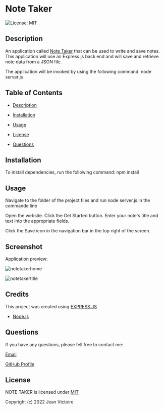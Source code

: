 # Note Taker

![License: MIT](https://img.shields.io/static/v1?label=License&message=mit&color=blue)

## Description

An application called [Note Taker]() that can be used to write and save notes. This application will use an Express.js back end and will save and retrieve note data from a JSON file.

The application will be invoked by using the following command: node server.js

## Table of Contents

- [Description](#Description)

- [Installation](#Installation)

- [Usage](#Usage)

- [License](#License)

- [Questions](#Questions)

## Installation

To install dependencies, run the following command: npm install

## Usage

Navigate to the folder of the project files and run node server.js in the commande line

Open the website. Click the Get Started button. Enter your note's title and text into the appropriate fields.

Click the Save icon in the navigation bar in the top right of the screen.

## Screenshot

Application preview:

![notetakerhome](https://user-images.githubusercontent.com/100246393/171795951-8a22570c-71b3-4465-bf04-a8a442d15525.png)

![notetakertitle](https://user-images.githubusercontent.com/100246393/171795982-218d022b-a12a-4055-9261-afd57d4d81b6.png)


## Credits

This project was created using [EXPRESS.JS](https://www.npmjs.com/package/express)

- [Node.js](https://nodejs.org/en/)

## Questions

If you have any questions, please fell free to contact me:

[Email](JeanTheCoders@gmail.com)

[GitHub Profile](https://github.com/JeanVictoire)

## License

NOTE TAKER is licensed under [MIT](https://choosealicense.com/licenses/mit)

Copyright (c) 2022 Jean Victoire
